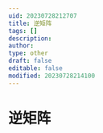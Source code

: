 ```yaml
---
uid: 20230728212707
title: 逆矩阵
tags: []
description: 
author: 
type: other
draft: false
editable: false
modified: 20230728214100
---
```


# 逆矩阵